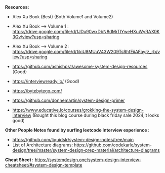 **Resources:**

- Alex Xu Book (Best) (Both Volume1 and Volume2)
- Alex Xu Book --> Volume 1 : https://drive.google.com/file/d/1JDu90wxDbN8dMrTlYweHXuWyRAX0K3Gv/view?usp=sharing
- Alex Xu Book --> Volume 2 : https://drive.google.com/file/d/1ikiU8MUuV43W209TsRhfEiiAFayrz_rb/view?usp=sharing

- https://github.com/ashishps1/awesome-system-design-resources (Good)
- https://interviewready.io/ (Good)
- https://bytebytego.com/
- https://github.com/donnemartin/system-design-primer
- https://www.educative.io/courses/grokking-the-system-design-interview (Bought this blog course during black friday sale 2024,it looks good)



**Other People Notes found by surfing leetcode Interview experience :**
- https://github.com/liquidslr/system-design-notes/tree/main
- List of Architecture diagrams: https://github.com/codekarle/system-design/tree/master/system-design-prep-material/architecture-diagrams
  
**Cheat Sheet :** https://systemdesign.one/system-design-interview-cheatsheet/#system-design-template

